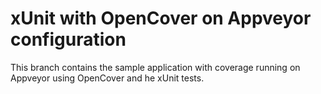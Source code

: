 xUnit with OpenCover on Appveyor configuration
==================

This branch contains the sample application with coverage running on Appveyor using OpenCover and he xUnit tests.
